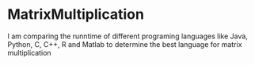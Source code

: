 # MatrixMultiplication

I am comparing the runntime of different programing languages like Java, Python, C, C++, R and Matlab to determine the best language for matrix multiplication
